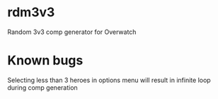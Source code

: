 # rdm3v3
Random 3v3 comp generator for Overwatch

# Known bugs
Selecting less than 3 heroes in options menu will result in infinite loop during comp generation
